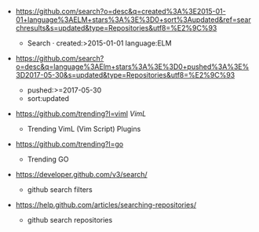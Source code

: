 - https://github.com/search?o=desc&q=created%3A%3E2015-01-01+language%3AELM+stars%3A%3E%3D0+sort%3Aupdated&ref=searchresults&s=updated&type=Repositories&utf8=%E2%9C%93
  - Search · created:>2015-01-01 language:ELM
- https://github.com/search?o=desc&q=language%3AElm+stars%3A%3E%3D0+pushed%3A%3E%3D2017-05-30&s=updated&type=Repositories&utf8=%E2%9C%93
  - pushed:>=2017-05-30
  - sort:updated
  
- https://github.com/trending?l=viml *VimL*
  - Trending VimL (Vim Script) Plugins
  
- https://github.com/trending?l=go
  - Trending GO 

- https://developer.github.com/v3/search/
  - github search filters
  
- https://help.github.com/articles/searching-repositories/
  - github search repositories 
